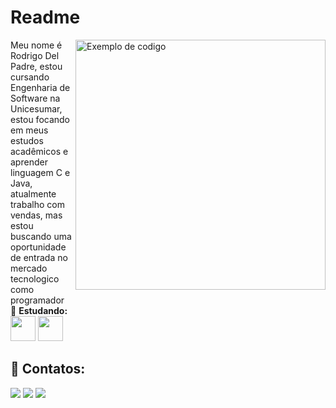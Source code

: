 # Readme
<img src="https://elascodam.wordpress.com/wp-content/uploads/2021/08/joan-gamell-zs67i1hlllo-unsplash.jpg?w=1024" alt="Exemplo de codigo" min-width="400px" max-width="400px" width="400px" align="right">
<div> 
	Meu nome é Rodrigo Del Padre, estou cursando Engenharia de Software na Unicesumar, estou focando em meus estudos acadêmicos e aprender linguagem C e Java, atualmente trabalho com vendas, mas estou buscando uma oportunidade de entrada no mercado tecnologico como programador

<div/>
 
  <div>
  📖 <strong> Estudando: </strong></div>

</div>
  <img loading="lazy" src="https://cdn.jsdelivr.net/gh/devicons/devicon/icons/java/java-original.svg" width="40" height="40"/> 
  <img loading="lazy" src="https://cdn.jsdelivr.net/gh/devicons/devicon@latest/icons/c/c-original.svg" width="40" height="40"/>
</div>



## 📧 Contatos:

<div>

  <a href="https://instagram.com/rodrigudp" target="_blank"><img loading="lazy" src="https://img.shields.io/badge/-Instagram-%23E4405F?style=for-the-badge&logo=instagram&logoColor=white" target="_blank"></a>
  <a href = "mailto:rodrigo21437@gmail.com"><img loading="lazy" src="https://img.shields.io/badge/Gmail-D14836?style=for-the-badge&logo=gmail&logoColor=white" target="_blank"></a>
  <a href="https://www.linkedin.com/in/rodrigoantoniodelpadre/" target="_blank"><img loading="lazy" src="https://img.shields.io/badge/-LinkedIn-%230077B5?style=for-the-badge&logo=linkedin&logoColor=white" target="_blank"></a>   
</div>


<!--
**Rodrigudp/rodrigudp** is a ✨ _special_ ✨ repository because its `README.md` (this file) appears on your GitHub profile.

Here are some ideas to get you started:

- 🔭 I’m currently working on ...
- 🌱 I’m currently learning ...
- 👯 I’m looking to collaborate on ...
- 🤔 I’m looking for help with ...
- 💬 Ask me about ...
- 📫 How to reach me: ...
- 😄 Pronouns: ...
- ⚡ Fun fact: ...
-->
